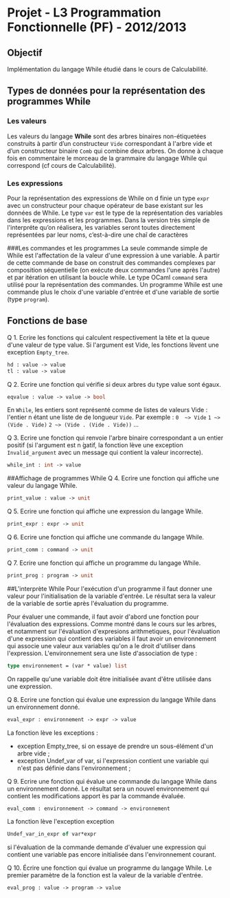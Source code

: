 # Projet - L3 Programmation Fonctionnelle (PF) - 2012/2013

## Objectif
Implémentation du langage While étudié dans le cours de Calculabilité.

## Types de données pour la représentation des programmes While
### Les valeurs
Les valeurs du langage **While** sont des arbres binaires non-étiquetées construits à partir d’un constructeur `Vide` correspondant à l'arbre vide et d’un constructeur binaire `Comb` qui combine deux arbres. On donne à chaque fois en commentaire le morceau de la grammaire du langage While qui correspond (cf cours de Calculabilité).

### Les expressions
Pour la représentation des expressions de While on d ́finie un type `expr` avec un constructeur pour chaque opérateur de base existant sur les données de While. Le type `var` est le type de la représentation des variables dans les expressions et les programmes. Dans la version très simple de l'interpréte qu’on réalisera, les variables seront toutes directement représentées par leur noms, c’est-à-dire une chaî de caractères 

###Les commandes et les programmes
La seule commande simple de While est l'affectation de la valeur d'une expression à une variable. À partir de cette commande de base on construit des commandes complexes par composition séquentielle (on exécute deux commandes l'une après l'autre) et par itération en utilisant la boucle while. Le type OCaml `command` sera utilisé pour la représentation des commandes.
Un programme While est une commande plus le choix d'une variable d'entrée et d'une variable de
sortie (type `program`).

## Fonctions de base
Q 1. Ecrire les fonctions qui calculent respectivement la tête et la queue d'une valeur de type value. Si l'argument est Vide, les fonctions lèvent une exception `Empty_tree`.
```Ocaml
hd : value -> value
tl : value -> value
```

 
Q 2. Ecrire une fonction qui vérifie si deux arbres du type value sont  égaux.

```Ocaml
eqvalue : value -> value -> bool
```
En `While`, les entiers sont représenté comme de listes de valeurs Vide : l'entier n étant une liste de de longueur `Vide`. Par exemple :
`0  ~> Vide`    `1 ~> (Vide . Vide)` `2 ~> (Vide . (Vide . Vide))` ...
 
Q 3. Ecrire une fonction qui renvoie l'arbre binaire correspondant a un entier positif (si l'argument est n ́gatif, la fonction lève une exception `Invalid_argument` avec un message qui contient la valeur incorrecte).
```Ocaml
while_int : int -> value
```

##Affichage de programmes While
Q 4. Ecrire une fonction qui affiche une valeur du langage While.
```Ocaml
print_value : value -> unit
```


Q 5. Ecrire une fonction qui affiche une expression du langage While.
```Ocaml
print_expr : expr -> unit
```


Q 6. Ecrire une fonction qui affiche une commande du langage While.
```Ocaml
print_comm : command -> unit
```


Q 7. Ecrire une fonction qui affiche un programme du langage While.
```Ocaml
print_prog : program -> unit
```


##L'interprète While
Pour l'exécution d'un programme il faut donner une valeur pour l'initialisation de la variable d'entrée. Le résultat sera la valeur de la variable de sortie après l'évaluation du programme.

Pour évaluer une commande, il faut avoir d'abord une fonction pour l'évaluation des expressions. Comme montré dans le cours sur les arbres, et notamment sur l'évaluation d'expresions arithmetiques, pour l'évaluation d'une expression qui contient des variables il faut avoir un environnement qui associe une valeur aux variables qu'on a le droit d'utiliser dans l'expression. L'environnement sera une liste d'association de type :
```Ocaml
type environnement = (var * value) list
```
On rappelle qu'une variable doit être initialisée avant d'être utilisée dans une expression.

Q 8. Ecrire une fonction qui évalue une expression du langage While dans un environnement donné.
```Ocaml
eval_expr : environnement -> expr -> value
```

La fonction lève les exceptions :

* exception Empty_tree, si on essaye de prendre un sous-élément d'un arbre vide ;
* exception Undef_var of var, si l'expression contient une variable qui n'est pas définie dans l'environnement ;

Q 9. Ecrire une fonction qui évalue une commande du langage While dans un environnement donné. Le résultat sera un nouvel environnement qui contient les modifications apport ́es par la commande évaluée.
```Ocaml 
eval_comm : environnement -> command -> environnement
``` 
La fonction lève l'exception exception 
```Ocaml 
Undef_var_in_expr of var*expr
``` 
si l'évaluation de la commande demande d'évaluer une expression qui contient une variable pas encore initialisée dans l'environnement courant.

Q 10. Écrire une fonction qui évalue un programme du langage While. Le premier paramètre de la fonction est la valeur de la
variable d'entrée.
```Ocaml 
eval_prog : value -> program -> value
``` 




